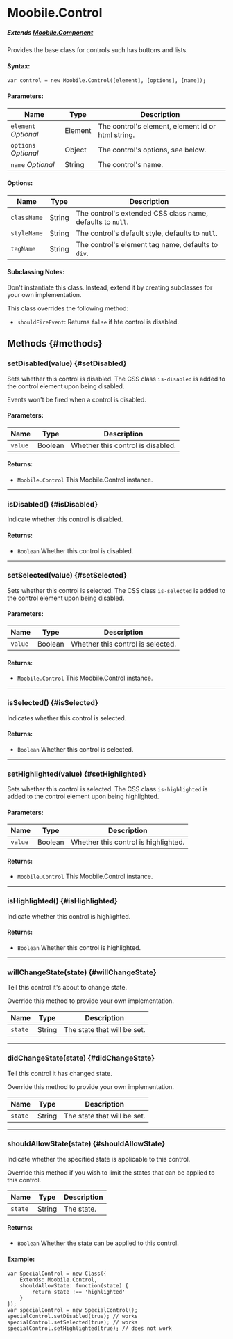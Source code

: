 Moobile.Control
================================================================================

##### Extends [Moobile.Component](../Component/Component.md)

Provides the base class for controls such has buttons and lists.

#### Syntax:

	var control = new Moobile.Control([element], [options], [name]);

#### Parameters:

Name                 | Type    | Description
-------------------- | ------- | -----------
`element` *Optional* | Element | The control's element, element id or html string.
`options` *Optional* | Object  | The control's options, see below.
`name`    *Optional* | String  | The control's name.

#### Options:

Name        | Type   | Description
----------- | ------ | -----------
`className` | String | The control's extended CSS class name, defaults to `null`.
`styleName` | String | The control's default style, defaults to `null`.
`tagName`   | String | The control's element tag name, defaults to `div`.

#### Subclassing Notes:

Don't instantiate this class. Instead, extend it by creating subclasses for your own implementation.

This class overrides the following method:

- `shouldFireEvent`: Returns `false` if hte control is disabled.

Methods {#methods}
--------------------------------------------------------------------------------

### setDisabled(value) {#setDisabled}

Sets whether this control is disabled. The CSS class `is-disabled` is added to the control element upon being disabled.

Events won't be fired when a control is disabled.

#### Parameters:

Name    | Type    | Description
------- | ------- | -----------
`value` | Boolean | Whether this control is disabled.

#### Returns:

- `Moobile.Control` This Moobile.Control instance.

-----

### isDisabled() {#isDisabled}

Indicate whether this control is disabled.

#### Returns:

- `Boolean` Whether this control is disabled.

-----

### setSelected(value) {#setSelected}

Sets whether this control is selected. The CSS class `is-selected` is added to the control element upon being disabled.

#### Parameters:

Name    | Type    | Description
------- | ------- | -----------
`value` | Boolean | Whether this control is selected.

#### Returns:

- `Moobile.Control` This Moobile.Control instance.

-----

### isSelected() {#isSelected}

Indicates whether this control is selected.

#### Returns:

- `Boolean` Whether this control is selected.

-----

### setHighlighted(value) {#setHighlighted}

Sets whether this control is selected. The CSS class `is-highlighted` is added to the control element upon being highlighted.

#### Parameters:

Name    | Type    | Description
------- | ------- | -----------
`value` | Boolean | Whether this control is highlighted.

#### Returns:

- `Moobile.Control` This Moobile.Control instance.

-----

### isHighlighted() {#isHighlighted}

Indicate whether this control is highlighted.

#### Returns:

- `Boolean` Whether this control is highlighted.

-----

### willChangeState(state) {#willChangeState}

Tell this control it's about to change state.

Override this method to provide your own implementation.

Name    | Type   | Description
------- | ------ | -----------
`state` | String | The state that will be set.

-----

### didChangeState(state) {#didChangeState}

Tell this control it has changed state.

Override this method to provide your own implementation.

Name    | Type   | Description
------- | ------ | -----------
`state` | String | The state that will be set.

-----

### shouldAllowState(state) {#shouldAllowState}

Indicate whether the specified state is applicable to this control.

Override this method if you wish to limit the states that can be applied to this control.

Name    | Type   | Description
------- | ------ | -----------
`state` | String | The state.

#### Returns:

- `Boolean` Whether the state can be applied to this control.

#### Example:

	var SpecialControl = new Class({
		Extends: Moobile.Control,
		shouldAllowState: function(state) {
			return state !== 'highlighted'
		}
	});
	var specialControl = new SpecialControl();
	specialControl.setDisabled(true); // works
	specialControl.setSelected(true); // works
	specialControl.setHighlighted(true); // does not work
